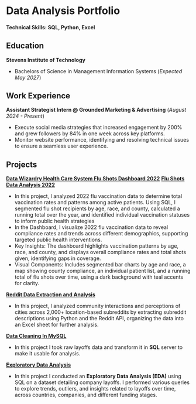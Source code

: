 # Data Analysis Portfolio

#### **Technical Skills: SQL, Python, Excel**

## Education
**Stevens Institute of Technology**
- Bachelors of Science in Management Information Systems (_Expected May 2027_)

## Work Experience
**Assistant Strategist Intern @ Grounded Marketing & Advertising** (_August 2024 - Present_)
- Execute social media strategies that increased engagement by 200% and grew followers by 84% in one week across key platforms.
- Monitor website performance, identifying and resolving technical issues to ensure a seamless user experience.

## Projects
[**Data Wizardry Health Care System Flu Shots Dashboard 2022**](https://github.com/jordanbaluyot/jordanbaluyot.github.io/blob/main/SQL%20Flu%20Shots%20Data%20Organization.sql)
[**Flu Shots Data Analysis 2022**](https://github.com/jordanbaluyot/jordanbaluyot.github.io/blob/main/SQL%20Flu%20Shots%20Data%20Organization.sql)
- In this project, I analyzed 2022 flu vaccination data to determine total vaccination rates and patterns among active patients. Using SQL, I segmented flu shot recipients by age, race, and county, calculated a running total over the year, and identified individual vaccination statuses to inform public health strategies
- In the Dashboard, I visualize 2022 flu vaccination data to reveal compliance rates and trends across different demographics, supporting targeted public health interventions.
- Key Insights: The dashboard highlights vaccination patterns by age, race, and county, and displays overall compliance rates and total shots given, identifying gaps in coverage.
- Visual Components: Includes segmented bar charts by age and race, a map showing county compliance, an individual patient list, and a running total of flu shots over time, using a dark background with teal accents for clarity.

[**Reddit Data Extraction and Analysis**](https://github.com/jordanbaluyot/portfolio/blob/main/PRAW%20Integration%20Task.py)
- In this project, I analyzed community interactions and perceptions of cities across 2,000+ location-based subreddits by extracting subreddit descriptions using Python and the Reddit API, organizing the data into an Excel sheet for further analysis.

[**Data Cleaning In MySQL**](https://github.com/jordanbaluyot/jordanbaluyot.github.io/blob/main/Data%20Cleaning%20in%20MySQL.sql)
- In this project I took raw layoffs data and transform it in **SQL** server to make it usable for analysis.

[**Exploratory Data Analysis**](https://github.com/jordanbaluyot/jordanbaluyot.github.io/blob/main/Exploratory%20Data%20Analysis.sql)
- In this project I conducted an **Exploratory Data Analysis (EDA)** using SQL on a dataset detailing company layoffs. I performed various queries to explore trends, outliers, and insights related to layoffs over time, across countries, companies, and different funding stages.
